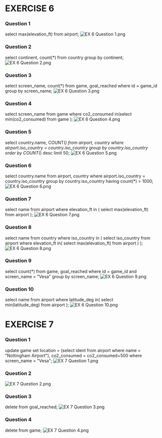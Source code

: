 # EXERCISE 6

### Question 1
select max(elevation_ft) from airport;
![EX 6 Question 1.png](https://metropoliafi-my.sharepoint.com/:i:/g/personal/poornimj_metropolia_fi/EXxKZoXyg_NCkDU_p6uuLLcBIRUJgRcYSMIonU3I6RPmIg?e=bdaXKq)

### Question 2
select continent, count(*) from country group by continent;
![EX 6 Question 2.png](https://metropoliafi-my.sharepoint.com/:i:/g/personal/poornimj_metropolia_fi/EXhj3JbTNSZCoMw31y_w48YBByvGMD6RWnSxCYM-M0R4HQ?e=aUbUqE)

### Question 3
select screen_name, count(*) from game, goal_reached where id = game_id group by screen_name;
![EX 6 Question 3.png](https://metropoliafi-my.sharepoint.com/:i:/g/personal/poornimj_metropolia_fi/EbMuhGM8xaNOqBVPwk9o-EsBguQ-7Xmv3cBatrJcOP1sLg?e=OnmcxG)

### Question 4
select screen_name from game where co2_consumed in(select min(co2_consumed) from game );
![EX 6 Question 4.png](https://metropoliafi-my.sharepoint.com/:i:/g/personal/poornimj_metropolia_fi/EckQjsFI1h9KnAm1CXhnqd8B6E1ELwvyXt6htVSAe13_uA?e=jnfYLt)

### Question 5
select country.name, COUNT(*) from airport, 
country where airport.iso_country = country.iso_country group by country.iso_country order by COUNT(*) desc limit 50;
![EX 6 Question 5.png](https://metropoliafi-my.sharepoint.com/:i:/g/personal/poornimj_metropolia_fi/Ee2c6oz_wktHhXUZpoDs7g0BgfscmRY6vZFj51X-nEUA5A?e=JKWkWO)

### Question 6
select country.name from airport, 
country where airport.iso_country = country.iso_country group by country.iso_country having count(*) > 1000;
![EX 6 Question 6.png](https://metropoliafi-my.sharepoint.com/:i:/g/personal/poornimj_metropolia_fi/EXfx8h9VnaBHi-wRu714K0kBAmABRMAm5y5nigcq8NjPcQ?e=mQl3IV)

### Question 7
select name from airport where elevation_ft in ( select max(elevation_ft) from airport );
![EX 6 Question 7.png](https://metropoliafi-my.sharepoint.com/:i:/g/personal/poornimj_metropolia_fi/EdG4eCFtxMZMpzqNiaewHJMBsAyoLx8Q2Nq_9ABCKe6b-g?e=lkm1gx)

### Question 8
select name from country where iso_country in ( select iso_country from airport where elevation_ft in( select max(elevation_ft) from airport ) );
![EX 6 Question 8.png](https://metropoliafi-my.sharepoint.com/:i:/g/personal/poornimj_metropolia_fi/EdiuIktQULdLo_-ZrBTAiOUB4sBSuHLxuvwR_qPuoTkGxQ?e=9f8mxF)

### Question 9
select count(*) from game, goal_reached where id = game_id and screen_name = "Vesa" group by screen_name;
![EX 6 Question 9.png](https://metropoliafi-my.sharepoint.com/:i:/g/personal/poornimj_metropolia_fi/EfL1ma9OGURFhtX9UEcmKHsB8hobbRPzfylrS_9dNfWReA?e=6eoEx4)

### Question 10
select name from airport where latitude_deg in( select min(latitude_deg) from airport );
![EX 6 Question 10.png](https://metropoliafi-my.sharepoint.com/:i:/g/personal/poornimj_metropolia_fi/ESG_Pmxnoc5HgI_S-2dKAcMBJyb0uICmDM5C2u2zy_sGlA?e=6WYuKR)

# EXERCISE 7

### Question 1
update game
set  location = (select ident from airport where name = "Nottingham Airport"), co2_consumed = co2_consumed+500
where screen_name = "Vesa";
![EX 7 Question 1.png](https://metropoliafi-my.sharepoint.com/:i:/g/personal/poornimj_metropolia_fi/EQfLrgJgDMlPlMnZn8efvKUBjeI0MUgpFxd6VeMQ7XPbGQ?e=ZYeBo5)

### Question 2
![EX 7 Question 2.png](https://metropoliafi-my.sharepoint.com/:i:/g/personal/poornimj_metropolia_fi/EftcToWu0ZJMtx42gXiFR8MBJdOQ5gbnYnRtiSMaeNa-nw?e=R2YizA)

### Question 3
delete from goal_reached;
![EX 7 Question 3.png](https://metropoliafi-my.sharepoint.com/:i:/g/personal/poornimj_metropolia_fi/EUv53P2AXpZIvU4P84edACsBGuMaXw3c5YCQIiQTij7Wjg?e=Htp1cl)

### Question 4
delete from game;
![EX 7 Question 4.png](https://metropoliafi-my.sharepoint.com/:i:/g/personal/poornimj_metropolia_fi/Eana-GZ_3w5MsIxnBeHkY_kB_9bh4NeL7FJWQbYdxTtBFQ?e=2QyTUX)